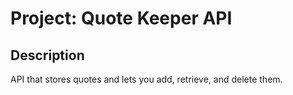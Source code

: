 # Project: Quote Keeper API
## Description
API that stores quotes and lets you add, retrieve, and delete them.